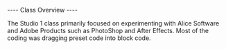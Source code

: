 ---- Class Overview ----

The Studio 1 class primarily focused on experimenting with Alice Software and Adobe Products such as PhotoShop and After Effects.
Most of the coding was dragging preset code into block code. 
